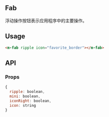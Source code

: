 ## Fab 

浮动操作按钮表示应用程序中的主要操作。

## Usage

```html
<m-fab ripple icon="favorite_border"></m-fab>
```

## API

### Props

```jsx
{
  ripple: boolean,
  mini: boolean,
  iconRight: boolean,
  icon: string
}
```
